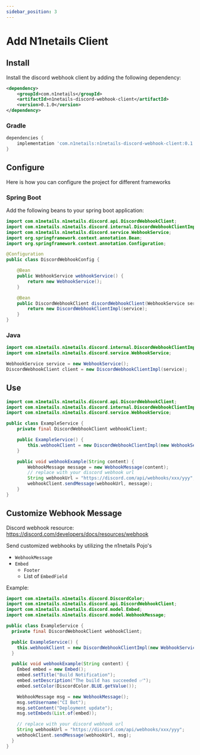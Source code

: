 ```yaml
---
sidebar_position: 3
---
```


# Add N1netails Client

## Install
Install the discord webhook client by adding the following dependency:
```xml
<dependency>
    <groupId>com.n1netails</groupId>
    <artifactId>n1netails-discord-webhook-client</artifactId>
    <version>0.1.0</version>
</dependency>
```

### Gradle
```groovy
dependencies {
    implementation 'com.n1netails:n1netails-discord-webhook-client:0.1.0'
}
```

## Configure
Here is how you can configure the project for different frameworks

### Spring Boot
Add the following beans to your spring boot application:

```java
import com.n1netails.n1netails.discord.api.DiscordWebhookClient;
import com.n1netails.n1netails.discord.internal.DiscordWebhookClientImpl;
import com.n1netails.n1netails.discord.service.WebhookService;
import org.springframework.context.annotation.Bean;
import org.springframework.context.annotation.Configuration;

@Configuration
public class DiscordWebhookConfig {

    @Bean
    public WebhookService webhookService() {
        return new WebhookService();
    }

    @Bean
    public DiscordWebhookClient discordWebhookClient(WebhookService service) {
        return new DiscordWebhookClientImpl(service);
    }
}
```

### Java

```java
import com.n1netails.n1netails.discord.internal.DiscordWebhookClientImpl;
import com.n1netails.n1netails.discord.service.WebhookService;

WebhookService service = new WebhookService();
DiscordWebhookClient client = new DiscordWebhookClientImpl(service);
```

## Use
```java
import com.n1netails.n1netails.discord.api.DiscordWebhookClient;
import com.n1netails.n1netails.discord.internal.DiscordWebhookClientImpl;
import com.n1netails.n1netails.discord.service.WebhookService;

public class ExampleService {
    private final DiscordWebhookClient webhookClient;

    public ExampleService() {
        this.webhookClient = new DiscordWebhookClientImpl(new WebhookService());
    }

    public void webhookExample(String content) {
        WebhookMessage message = new WebhookMessage(content);
        // replace with your discord webhook url
        String webhookUrl = "https://discord.com/api/webhooks/xxx/yyy";
        webhookClient.sendMessage(webhookUrl, message);
    }
}
```

## Customize Webhook Message
Discord webhook resource:
https://discord.com/developers/docs/resources/webhook

Send customized webhooks by utilizing the n1netails Pojo's 
- `WebhookMessage`
- `Embed`
  - `Footer`
  - List of `EmbedField`

Example:

```java
import com.n1netails.n1netails.discord.DiscordColor;
import com.n1netails.n1netails.discord.api.DiscordWebhookClient;
import com.n1netails.n1netails.discord.model.Embed;
import com.n1netails.n1netails.discord.model.WebhookMessage;

public class ExampleService {
  private final DiscordWebhookClient webhookClient;

  public ExampleService() {
    this.webhookClient = new DiscordWebhookClientImpl(new WebhookService());
  }

  public void webhookExample(String content) {
    Embed embed = new Embed();
    embed.setTitle("Build Notification");
    embed.setDescription("The build has succeeded ✅");
    embed.setColor(DiscordColor.BLUE.getValue());

    WebhookMessage msg = new WebhookMessage();
    msg.setUsername("CI Bot");
    msg.setContent("Deployment update");
    msg.setEmbeds(List.of(embed));

    // replace with your discord webhook url
    String webhookUrl = "https://discord.com/api/webhooks/xxx/yyy";
    webhookClient.sendMessage(webhookUrl, msg);
  }
}
```
